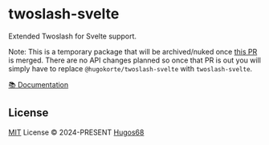 # twoslash-svelte

Extended Twoslash for Svelte support.

Note: This is a temporary package that will be archived/nuked once [this PR](https://github.com/twoslashes/twoslash/pull/57#issuecomment-2508888284) is merged.
There are no API changes planned so once that PR is out you will simply have to replace `@hugokorte/twoslash-svelte` with `twoslash-svelte`.

[📚 Documentation](https://deploy-preview-57--twoslash.netlify.app/packages/svelte)

## License

[MIT](./LICENSE) License © 2024-PRESENT [Hugos68](https://github.com/Hugos68)